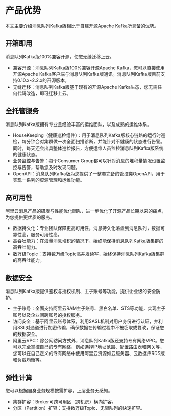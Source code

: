 # 产品优势

本文主要介绍消息队列Kafka版相比于自建开源Apache Kafka所具备的优势。

## 开箱即用

消息队列Kafka版100%兼容开源，使您无缝迁移上云。

-   兼容开源：消息队列Kafka版100%兼容开源Apache Kafka，您可以直接使用开源Apache Kafka客户端与消息队列Kafka版通讯。消息队列Kafka版目前支持0.10.x~2.2.x的开源版本。
-   无缝迁移：消息队列Kafka版基于现有的开源Apache Kafka生态，您无需任何代码改造，即可迁移上云。

## 全托管服务

消息队列Kafka版拥有专业且经验丰富的运维团队，以及成熟的运维体系。

-   HouseKeeping（健康巡检组件）：用于消息队列Kafka版核心链路的运行时巡检，每分钟会对集群做一次全面扫描诊断，并能针对不健康的状态进行告警。同时，每天还会出具整体巡检报告，方便运维人员监控消息队列Kafka版系统的健康状态。
-   业务监控与告警：每个Consumer Group都可以针对消息的堆积量情况设置监控与告警，帮助您及时发现问题。
-   OpenAPI：消息队列Kafka版为您提供了一整套完备的管控类OpenAPI，用于实现一系列的资源管理和运维功能。

## 高可用性

阿里云消息产品的研发与性能优化团队，进一步优化了开源产品长期以来的痛点，为您提供更优质的服务。

-   数据持久化：专业团队保障更高可用性，消息持久化落盘到消息队列，数据可靠性高，服务可用性高。
-   高吞吐能力：在海量消息堆积的情况下，始终能保持消息队列Kafka版集群的高吞吐能力。
-   数万级Topic：支持数万级Topic高并发读写，始终保持消息队列Kafka版集群的高吞吐能力。

## 数据安全

消息队列Kafka版提供鉴权与授权机制、主子账号等功能，提供企业级的安全防护。

-   主子账号：全面支持阿里云RAM主子账号、黑白名单、STS等功能，实现主子账号以及企业间跨账号的授权服务。
-   访问安全：基于阿里云账号体系，利用SASL机制对用户身份进行认证，并利用SSL对通道进行加密传输，确保数据在传输过程中不被窃取或篡改，保证您的数据安全。
-   阿里云VPC：除公网访问方式外，消息队列Kafka版还支持专有网络VPC。您可以完全掌控自己的专有网络，例如选择IP地址范围、配置路由表和网关等，您可以在自己定义的专有网络中使用阿里云资源如云服务器、云数据库RDS版和负载均衡等。

## 弹性计算

您可以根据自身业务规模按需扩容，上层业务无感知。

-   集群扩容：Broker可跨可用区（跨机房）横向扩容。
-   分区（Partition）扩容：支持数万级Topic、无限队列的快速扩容。

